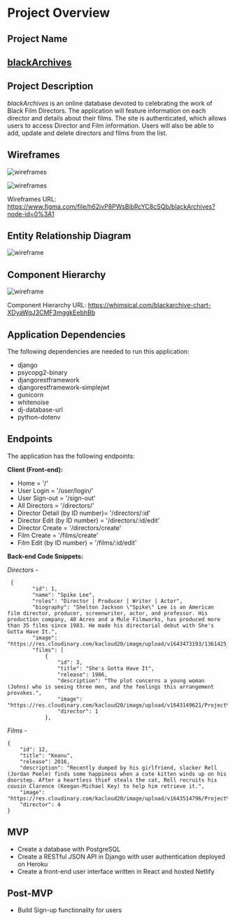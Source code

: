 # Project Overview

## Project Name

[<h2><b>blackArchives</b></h2>](https://blackarchives.netlify.app/)

## Project Description

<em>blackArchives</em> is an online database devoted to celebrating the work of Black Film Directors. The application will feature information on each director and details about their films. The site is authenticated, which allows users to access Director and Film information. Users will also be able to add, update and delete directors and films from the list.

## Wireframes

![wireframes](https://res.cloudinary.com/kacloud20/image/upload/v1643648098/Screen_Shot_2022-01-31_at_11.54.20_AM_adrlrj.png)

![wireframes](https://res.cloudinary.com/kacloud20/image/upload/v1643648096/Screen_Shot_2022-01-31_at_11.51.36_AM_dy4fso.png)

Wireframes URL: https://www.figma.com/file/h62ivP8PWsBibRcYC8cSQb/blackArchives?node-id=0%3A1

## Entity Relationship Diagram

![wireframe](https://res.cloudinary.com/kacloud20/image/upload/v1643052545/Project%204/untitled_2_ndtofd.png)

## Component Hierarchy

![wireframe](https://res.cloudinary.com/kacloud20/image/upload/v1643064832/Project%204/blackarchive_chart_2x_skokre.png)

Component Hierarchy URL: https://whimsical.com/blackarchive-chart-XDyaWqJ3CMF3mggkEebhBb

## Application Dependencies

The following dependencies are needed to run this application:

- django
- psycopg2-binary
- djangorestframework
- djangorestframework-simplejwt
- gunicorn
- whitenoise
- dj-database-url
- python-dotenv

## Endpoints

The application has the following endpoints:

<b>Client (Front-end):</b>

- Home = '/'
- User Login = '/user/login/'
- User Sign-out = '/sign-out'
- All Directors = '/directors/'
- Director Detail (by ID number)= '/directors/:id'
- Director Edit (by ID number) = '/directors/:id/edit'
- Director Create = '/directors/create'
- Film Create = '/films/create'
- Film Edit (by ID number) = '/films/:id/edit'

<b>Back-end Code Snippets:</b>

<em>Directors -</em>

```
 {
        "id": 1,
        "name": "Spike Lee",
        "roles": "Director | Producer | Writer | Actor",
        "biography": "Shelton Jackson \"Spike\" Lee is an American film director, producer, screenwriter, actor, and professor. His production company, 40 Acres and a Mule Filmworks, has produced more than 35 films since 1983. He made his directorial debut with She's Gotta Have It.",
        "image": "https://res.cloudinary.com/kacloud20/image/upload/v1643473193/1361425_spikelee_851459_stwdfk.jpg",
        "films": [
            {
                "id": 3,
                "title": "She's Gotta Have It",
                "release": 1986,
                "description": "The plot concerns a young woman (Johns) who is seeing three men, and the feelings this arrangement provokes.",
                "image": "https://res.cloudinary.com/kacloud20/image/upload/v1643149621/Project%204/e926be11e21586c1d0ec78f36b72fa0d538ed49e_rhooso.jpg",
                "director": 1
            },
```

<em>Films -</em>

```
{
    "id": 12,
    "title": "Keanu",
    "release": 2016,
    "description": "Recently dumped by his girlfriend, slacker Rell (Jordan Peele) finds some happiness when a cute kitten winds up on his doorstep. After a heartless thief steals the cat, Rell recruits his cousin Clarence (Keegan-Michael Key) to help him retrieve it.",
    "image": "https://res.cloudinary.com/kacloud20/image/upload/v1643514796/Project%204/MV5BMTUwODA0NzQxMl5BMl5BanBnXkFtZTgwNzUyMjY3ODE_._V1_FMjpg_UX1000__usoaci.jpg",
    "director": 4
}
```

## MVP

- Create a database with PostgreSQL
- Create a RESTful JSON API in Django with user authentication deployed on Heroku
- Create a front-end user interface written in React and hosted Netlify

## Post-MVP

- Build Sign-up functionality for users
